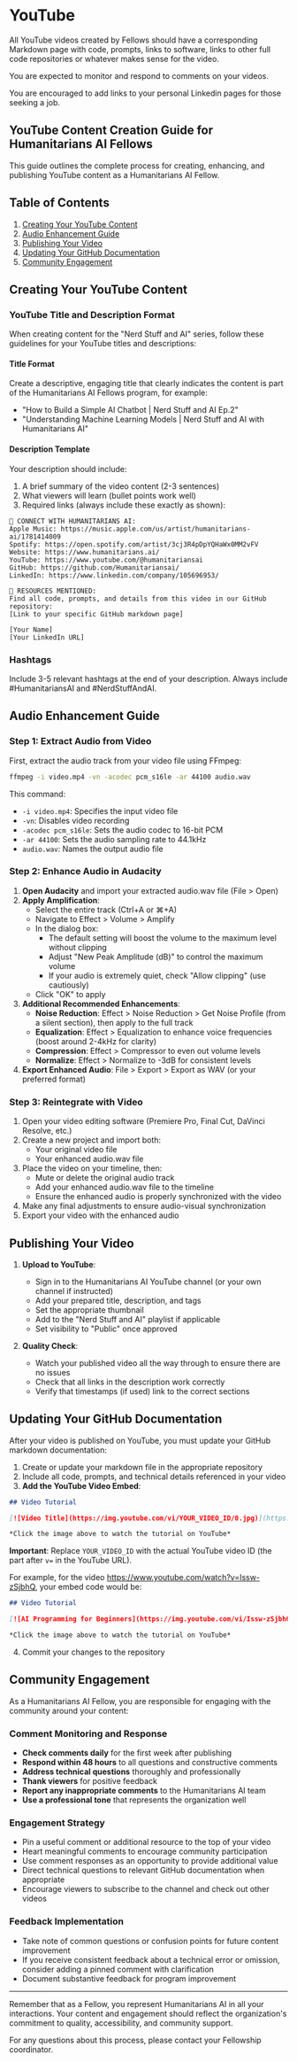 # YouTube

All YouTube videos created by Fellows should have a corresponding Markdown page with code, prompts, links to software, links to other full code repositories or whatever makes sense for the video.

You are expected to monitor and respond to comments on your videos.

You are encouraged to add links to your personal Linkedin pages for those seeking a job.


## YouTube Content Creation Guide for Humanitarians AI Fellows

This guide outlines the complete process for creating, enhancing, and publishing YouTube content as a Humanitarians AI Fellow.

## Table of Contents
1. [Creating Your YouTube Content](#creating-your-youtube-content)
2. [Audio Enhancement Guide](#audio-enhancement-guide)
3. [Publishing Your Video](#publishing-your-video)
4. [Updating Your GitHub Documentation](#updating-your-github-documentation)
5. [Community Engagement](#community-engagement)

## Creating Your YouTube Content

### YouTube Title and Description Format

When creating content for the "Nerd Stuff and AI" series, follow these guidelines for your YouTube titles and descriptions:

#### Title Format
Create a descriptive, engaging title that clearly indicates the content is part of the Humanitarians AI Fellows program, for example:
- "How to Build a Simple AI Chatbot | Nerd Stuff and AI Ep.2"
- "Understanding Machine Learning Models | Nerd Stuff and AI with Humanitarians AI"

#### Description Template
Your description should include:
1. A brief summary of the video content (2-3 sentences)
2. What viewers will learn (bullet points work well)
3. Required links (always include these exactly as shown):

```
🔗 CONNECT WITH HUMANITARIANS AI:
Apple Music: https://music.apple.com/us/artist/humanitarians-ai/1781414009
Spotify: https://open.spotify.com/artist/3cj3R4pDpYQHaWx0MM2vFV
Website: https://www.humanitarians.ai/
YouTube: https://www.youtube.com/@humanitariansai
GitHub: https://github.com/Humanitariansai/
LinkedIn: https://www.linkedin.com/company/105696953/

📝 RESOURCES MENTIONED:
Find all code, prompts, and details from this video in our GitHub repository:
[Link to your specific GitHub markdown page]

[Your Name]
[Your LinkedIn URL]
```

### Hashtags
Include 3-5 relevant hashtags at the end of your description. Always include #HumanitariansAI and #NerdStuffAndAI.

## Audio Enhancement Guide

### Step 1: Extract Audio from Video
First, extract the audio track from your video file using FFmpeg:

```bash
ffmpeg -i video.mp4 -vn -acodec pcm_s16le -ar 44100 audio.wav
```

This command:
- `-i video.mp4`: Specifies the input video file
- `-vn`: Disables video recording
- `-acodec pcm_s16le`: Sets the audio codec to 16-bit PCM
- `-ar 44100`: Sets the audio sampling rate to 44.1kHz
- `audio.wav`: Names the output audio file

### Step 2: Enhance Audio in Audacity
1. **Open Audacity** and import your extracted audio.wav file (File > Open)
2. **Apply Amplification**:
   - Select the entire track (Ctrl+A or ⌘+A)
   - Navigate to Effect > Volume > Amplify
   - In the dialog box:
     - The default setting will boost the volume to the maximum level without clipping
     - Adjust "New Peak Amplitude (dB)" to control the maximum volume
     - If your audio is extremely quiet, check "Allow clipping" (use cautiously)
   - Click "OK" to apply
3. **Additional Recommended Enhancements**:
   - **Noise Reduction**: Effect > Noise Reduction > Get Noise Profile (from a silent section), then apply to the full track
   - **Equalization**: Effect > Equalization to enhance voice frequencies (boost around 2-4kHz for clarity)
   - **Compression**: Effect > Compressor to even out volume levels
   - **Normalize**: Effect > Normalize to -3dB for consistent levels
4. **Export Enhanced Audio**: File > Export > Export as WAV (or your preferred format)

### Step 3: Reintegrate with Video
1. Open your video editing software (Premiere Pro, Final Cut, DaVinci Resolve, etc.)
2. Create a new project and import both:
   - Your original video file
   - Your enhanced audio.wav file
3. Place the video on your timeline, then:
   - Mute or delete the original audio track
   - Add your enhanced audio.wav file to the timeline
   - Ensure the enhanced audio is properly synchronized with the video
4. Make any final adjustments to ensure audio-visual synchronization
5. Export your video with the enhanced audio

## Publishing Your Video

1. **Upload to YouTube**:
   - Sign in to the Humanitarians AI YouTube channel (or your own channel if instructed)
   - Add your prepared title, description, and tags
   - Set the appropriate thumbnail
   - Add to the "Nerd Stuff and AI" playlist if applicable
   - Set visibility to "Public" once approved

2. **Quality Check**:
   - Watch your published video all the way through to ensure there are no issues
   - Check that all links in the description work correctly
   - Verify that timestamps (if used) link to the correct sections

## Updating Your GitHub Documentation

After your video is published on YouTube, you must update your GitHub markdown documentation:

1. Create or update your markdown file in the appropriate repository
2. Include all code, prompts, and technical details referenced in your video
3. **Add the YouTube Video Embed**:

```markdown
## Video Tutorial

[![Video Title](https://img.youtube.com/vi/YOUR_VIDEO_ID/0.jpg)](https://www.youtube.com/watch?v=YOUR_VIDEO_ID)

*Click the image above to watch the tutorial on YouTube*
```

**Important**: Replace `YOUR_VIDEO_ID` with the actual YouTube video ID (the part after `v=` in the YouTube URL).

For example, for the video https://www.youtube.com/watch?v=Issw-zSjbhQ, your embed code would be:

```markdown
## Video Tutorial

[![AI Programming for Beginners](https://img.youtube.com/vi/Issw-zSjbhQ/0.jpg)](https://www.youtube.com/watch?v=Issw-zSjbhQ)

*Click the image above to watch the tutorial on YouTube*
```

4. Commit your changes to the repository

## Community Engagement

As a Humanitarians AI Fellow, you are responsible for engaging with the community around your content:

### Comment Monitoring and Response
- **Check comments daily** for the first week after publishing
- **Respond within 48 hours** to all questions and constructive comments
- **Address technical questions** thoroughly and professionally
- **Thank viewers** for positive feedback
- **Report any inappropriate comments** to the Humanitarians AI team
- **Use a professional tone** that represents the organization well

### Engagement Strategy
- Pin a useful comment or additional resource to the top of your video
- Heart meaningful comments to encourage community participation
- Use comment responses as an opportunity to provide additional value
- Direct technical questions to relevant GitHub documentation when appropriate
- Encourage viewers to subscribe to the channel and check out other videos

### Feedback Implementation
- Take note of common questions or confusion points for future content improvement
- If you receive consistent feedback about a technical error or omission, consider adding a pinned comment with clarification
- Document substantive feedback for program improvement

---

Remember that as a Fellow, you represent Humanitarians AI in all your interactions. Your content and engagement should reflect the organization's commitment to quality, accessibility, and community support.

For any questions about this process, please contact your Fellowship coordinator.
